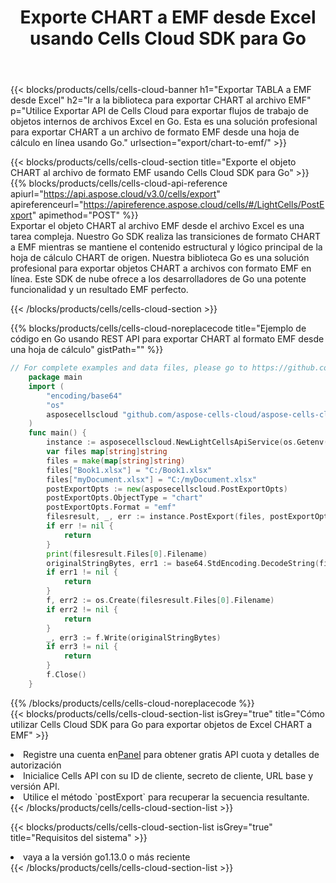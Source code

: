 ﻿---
title:  Exporte CHART a EMF desde Excel usando Cells Cloud SDK para Go
description:  Aspose.Cells Cloud REST API admite la exportación de archivos de formato {0} a {1} usando {2}.
kwords:
howto:
---
{{< blocks/products/cells/cells-cloud-banner h1="Exportar TABLA a EMF desde Excel" h2="Ir a la biblioteca para exportar CHART al archivo EMF" p="Utilice Exportar API de Cells Cloud para exportar flujos de trabajo de objetos internos de archivos Excel en Go. Esta es una solución profesional para exportar CHART a un archivo de formato EMF desde una hoja de cálculo en línea usando Go." urlsection="export/chart-to-emf/" >}}

{{< blocks/products/cells/cells-cloud-section title="Exporte el objeto CHART al archivo de formato EMF usando Cells Cloud SDK para Go" >}}
{{% blocks/products/cells/cells-cloud-api-reference apiurl="https://api.aspose.cloud/v3.0/cells/export" apireferenceurl="https://apireference.aspose.cloud/cells/#/LightCells/PostExport" apimethod="POST" %}}
<br/>
Exportar el objeto CHART al archivo EMF desde el archivo Excel es una tarea compleja. Nuestro Go SDK realiza las transiciones de formato CHART a EMF mientras se mantiene el contenido estructural y lógico principal de la hoja de cálculo CHART de origen. Nuestra biblioteca Go es una solución profesional para exportar objetos CHART a archivos con formato EMF en línea. Este SDK de nube ofrece a los desarrolladores de Go una potente funcionalidad y un resultado EMF perfecto.

{{< /blocks/products/cells/cells-cloud-section >}}

{{% blocks/products/cells/cells-cloud-noreplacecode title="Ejemplo de código en Go usando REST API para exportar CHART al formato EMF desde una hoja de cálculo" gistPath="" %}}
  
```go
// For complete examples and data files, please go to https://github.com/aspose-cells-cloud/aspose-cells-cloud-go/
    package main
    import (
	    "encoding/base64"
	    "os"
	    asposecellscloud "github.com/aspose-cells-cloud/aspose-cells-cloud-go/v22"
    )
    func main() {
	    instance := asposecellscloud.NewLightCellsApiService(os.Getenv("ProductClientId"), os.Getenv("ProductClientSecret"))
	    var files map[string]string
	    files = make(map[string]string)
	    files["Book1.xlsx"] = "C:/Book1.xlsx"
	    files["myDocument.xlsx"] = "C:/myDocument.xlsx"
	    postExportOpts := new(asposecellscloud.PostExportOpts)
	    postExportOpts.ObjectType = "chart"
	    postExportOpts.Format = "emf"
	    filesresult, _, err := instance.PostExport(files, postExportOpts)
	    if err != nil {
		    return
	    }
	    print(filesresult.Files[0].Filename)
	    originalStringBytes, err1 := base64.StdEncoding.DecodeString(filesresult.Files[0].FileContent)
	    if err1 != nil {
		    return
	    }
	    f, err2 := os.Create(filesresult.Files[0].Filename)
	    if err2 != nil {
		    return
	    }
	    _, err3 := f.Write(originalStringBytes)
	    if err3 != nil {
		    return
	    }
	    f.Close()
    }
```
   
{{% /blocks/products/cells/cells-cloud-noreplacecode %}}
<br/>
{{< blocks/products/cells/cells-cloud-section-list isGrey="true" title="Cómo utilizar Cells Cloud SDK para Go para exportar objetos de Excel CHART a EMF" >}}
<li> Registre una cuenta en<a href="https://dashboard.aspose.cloud/">Panel</a> para obtener gratis API cuota y detalles de autorización</li>
<li>Inicialice Cells API con su ID de cliente, secreto de cliente, URL base y versión API.</li>
<li>Utilice el método `postExport` para recuperar la secuencia resultante.</li>
{{< /blocks/products/cells/cells-cloud-section-list >}}

{{< blocks/products/cells/cells-cloud-section-list isGrey="true" title="Requisitos del sistema" >}}
<li>vaya a la versión go1.13.0 o más reciente</li>
{{< /blocks/products/cells/cells-cloud-section-list >}}
